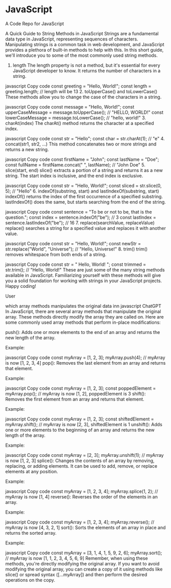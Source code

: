 # JavaScript
A Code Repo for JavaScript


A Quick Guide to String Methods in JavaScript
Strings are a fundamental data type in JavaScript, representing sequences of characters. Manipulating strings is a common task in web development, and JavaScript provides a plethora of built-in methods to help with this. In this short guide, we'll introduce you to some of the most commonly used string methods.

1. length
The length property is not a method, but it's essential for every JavaScript developer to know. It returns the number of characters in a string.

javascript
Copy code
const greeting = "Hello, World!";
const length = greeting.length; // length will be 13
2. toUpperCase() and toLowerCase()
These methods allow you to change the case of the characters in a string.

javascript
Copy code
const message = "Hello, World!";
const upperCaseMessage = message.toUpperCase(); // "HELLO, WORLD!"
const lowerCaseMessage = message.toLowerCase(); // "hello, world!"
3. charAt(index)
The charAt() method returns the character at a specified index.

javascript
Copy code
const str = "Hello";
const char = str.charAt(1); // "e"
4. concat(str1, str2, ...)
This method concatenates two or more strings and returns a new string.

javascript
Copy code
const firstName = "John";
const lastName = "Doe";
const fullName = firstName.concat(" ", lastName); // "John Doe"
5. slice(start, end)
slice() extracts a portion of a string and returns it as a new string. The start index is inclusive, and the end index is exclusive.

javascript
Copy code
const str = "Hello, World!";
const sliced = str.slice(0, 5); // "Hello"
6. indexOf(substring, start) and lastIndexOf(substring, start)
indexOf() returns the index of the first occurrence of a specified substring. lastIndexOf() does the same, but starts searching from the end of the string.

javascript
Copy code
const sentence = "To be or not to be, that is the question.";
const index = sentence.indexOf("be"); // 3
const lastIndex = sentence.lastIndexOf("be"); // 16
7. replace(searchValue, replaceValue)
replace() searches a string for a specified value and replaces it with another value.

javascript
Copy code
const str = "Hello, World!";
const newStr = str.replace("World", "Universe"); // "Hello, Universe!"
8. trim()
trim() removes whitespace from both ends of a string.

javascript
Copy code
const str = "   Hello, World!   ";
const trimmed = str.trim(); // "Hello, World!"
These are just some of the many string methods available in JavaScript. Familiarizing yourself with these methods will give you a solid foundation for working with strings in your JavaScript projects. Happy coding!




User



which array methods manipulates the original data inn javascript
ChatGPT
In JavaScript, there are several array methods that manipulate the original array. These methods directly modify the array they are called on. Here are some commonly used array methods that perform in-place modifications:

push(): Adds one or more elements to the end of an array and returns the new length of the array.

Example:

javascript
Copy code
const myArray = [1, 2, 3];
myArray.push(4); // myArray is now [1, 2, 3, 4]
pop(): Removes the last element from an array and returns that element.

Example:

javascript
Copy code
const myArray = [1, 2, 3];
const poppedElement = myArray.pop(); // myArray is now [1, 2], poppedElement is 3
shift(): Removes the first element from an array and returns that element.

Example:

javascript
Copy code
const myArray = [1, 2, 3];
const shiftedElement = myArray.shift(); // myArray is now [2, 3], shiftedElement is 1
unshift(): Adds one or more elements to the beginning of an array and returns the new length of the array.

Example:

javascript
Copy code
const myArray = [2, 3];
myArray.unshift(1); // myArray is now [1, 2, 3]
splice(): Changes the contents of an array by removing, replacing, or adding elements. It can be used to add, remove, or replace elements at any position.

Example:

javascript
Copy code
const myArray = [1, 2, 3, 4];
myArray.splice(1, 2); // myArray is now [1, 4]
reverse(): Reverses the order of the elements in an array.

Example:

javascript
Copy code
const myArray = [1, 2, 3, 4];
myArray.reverse(); // myArray is now [4, 3, 2, 1]
sort(): Sorts the elements of an array in place and returns the sorted array.

Example:

javascript
Copy code
const myArray = [3, 1, 4, 1, 5, 9, 2, 6];
myArray.sort(); // myArray is now [1, 1, 2, 3, 4, 5, 6, 9]
Remember, when using these methods, you're directly modifying the original array. If you want to avoid modifying the original array, you can create a copy of it using methods like slice() or spread syntax ([...myArray]) and then perform the desired operations on the copy.
